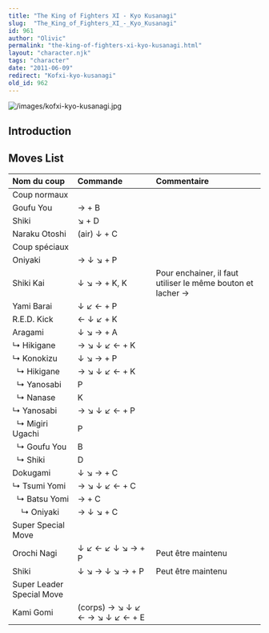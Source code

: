 ```yaml
---
title: "The King of Fighters XI - Kyo Kusanagi"
slug:  "The_King_of_Fighters_XI_-_Kyo_Kusanagi"
id: 961
author: "Olivic"
permalink: "the-king-of-fighters-xi-kyo-kusanagi.html"
layout: "character.njk"
tags: "character"
date: "2011-06-09"
redirect: "Kofxi-kyo-kusanagi"
old_id: 962
---
```


![](/images/kofxi-kyo-kusanagi.jpg "/images/kofxi-kyo-kusanagi.jpg")

## Introduction

## Moves List

| Nom du coup               | Commande                        | Commentaire                                                 |
|:--------------------------|:--------------------------------|:------------------------------------------------------------|
| Coup normaux              |                                 |                                                             |
| Goufu You                 | → + B                           |                                                             |
| Shiki                     | ↘ + D                           |                                                             |
| Naraku Otoshi             | (air) ↓ + C                     |                                                             |
| Coup spéciaux             |                                 |                                                             |
| Oniyaki                   | → ↓ ↘ + P                       |                                                             |
| Shiki Kai                 | ↓ ↘ → + K, K                    | Pour enchainer, il faut utiliser le même bouton et lacher → |
| Yami Barai                | ↓ ↙ ← + P                       |                                                             |
| R.E.D. Kick               | ← ↓ ↙ + K                       |                                                             |
| Aragami                   | ↓ ↘ → + A                       |                                                             |
| ↳ Hikigane                | → ↘ ↓ ↙ ← + K                   |                                                             |
| ↳ Konokizu                | ↓ ↘ → + P                       |                                                             |
|   ↳ Hikigane              | → ↘ ↓ ↙ ← + K                   |                                                             |
|   ↳ Yanosabi              | P                               |                                                             |
|   ↳ Nanase                | K                               |                                                             |
| ↳ Yanosabi                | → ↘ ↓ ↙ ← + P                   |                                                             |
|   ↳ Migiri Ugachi         | P                               |                                                             |
|   ↳ Goufu You             | B                               |                                                             |
|   ↳ Shiki                 | D                               |                                                             |
| Dokugami                  | ↓ ↘ → + C                       |                                                             |
| ↳ Tsumi Yomi              | → ↘ ↓ ↙ ← + C                   |                                                             |
|   ↳ Batsu Yomi            | → + C                           |                                                             |
|     ↳ Oniyaki             | → ↓ ↘ + C                       |                                                             |
| Super Special Move        |                                 |                                                             |
| Orochi Nagi               | ↓ ↙ ← ↙ ↓ ↘ → + P               | Peut être maintenu                                          |
| Shiki                     | ↓ ↘ → ↓ ↘ → + P                 | Peut être maintenu                                          |
| Super Leader Special Move |                                 |                                                             |
| Kami Gomi                 | (corps) → ↘ ↓ ↙ ← → ↘ ↓ ↙ ← + E |                                                             |
